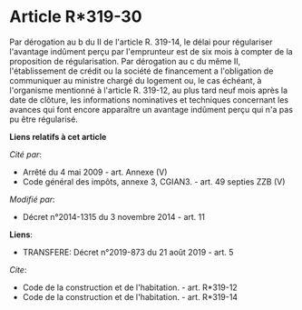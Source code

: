 # Article R*319-30

Par dérogation au b du II de l'article R. 319-14, le délai pour régulariser l'avantage indûment perçu par l'emprunteur est de
six mois à compter de la proposition de régularisation. Par dérogation au c du même II, l'établissement de crédit ou la
société de financement a l'obligation de communiquer au ministre chargé du logement ou, le cas échéant, à l'organisme
mentionné à l'article R. 319-12, au plus tard neuf mois après la date de clôture, les informations nominatives et techniques
concernant les avances qui font encore apparaître un avantage indûment perçu qui n'a pas pu être régularisé.

**Liens relatifs à cet article**

_Cité par_:

  - Arrêté du 4 mai 2009 - art. Annexe (V)
  - Code général des impôts, annexe 3, CGIAN3. - art. 49 septies ZZB (V)

_Modifié par_:

  - Décret n°2014-1315 du 3 novembre 2014 - art. 11

**Liens**:

  - TRANSFERE: Décret n°2019-873 du 21 août 2019 - art. 5

_Cite_:

  - Code de la construction et de l'habitation. - art. R*319-12
  - Code de la construction et de l'habitation. - art. R*319-14
